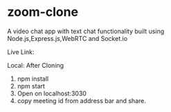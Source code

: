 # zoom-clone
A video chat app with text chat functionality built using Node.js,Express.js,WebRTC and Socket.io

Live Link:

Local:
After Cloning
1. npm install
2. npm start
3. Open on localhost:3030
4. copy meeting id from address bar and share.
